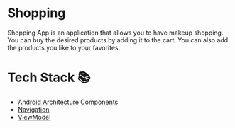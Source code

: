 # Shopping
Shopping App is an application that allows you to have makeup shopping. You can buy the desired products by adding it to the cart. You can also add the products you like to your favorites.
# Tech Stack 📚
- [Android Architecture Components](https://developer.android.com/topic/architecture)
- [Navigation](https://developer.android.com/guide/navigation)
- [ViewModel](https://developer.android.com/topic/libraries/architecture/viewmodel)


